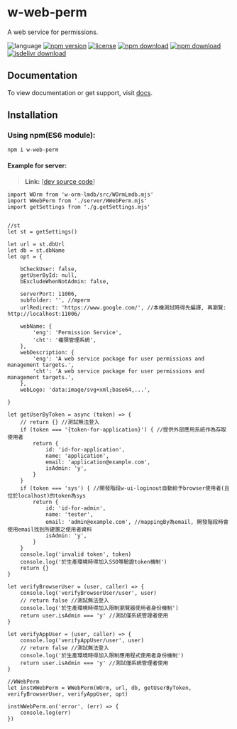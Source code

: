 # w-web-perm
A web service for permissions.

![language](https://img.shields.io/badge/language-JavaScript-orange.svg) 
[![npm version](http://img.shields.io/npm/v/w-web-perm.svg?style=flat)](https://npmjs.org/package/w-web-perm) 
[![license](https://img.shields.io/npm/l/w-web-perm.svg?style=flat)](https://npmjs.org/package/w-web-perm) 
[![npm download](https://img.shields.io/npm/dt/w-web-perm.svg)](https://npmjs.org/package/w-web-perm) 
[![npm download](https://img.shields.io/npm/dm/w-web-perm.svg)](https://npmjs.org/package/w-web-perm) 
[![jsdelivr download](https://img.shields.io/jsdelivr/npm/hm/w-web-perm.svg)](https://www.jsdelivr.com/package/npm/w-web-perm)

## Documentation
To view documentation or get support, visit [docs](https://yuda-lyu.github.io/w-web-perm/WWebPerm.html).

## Installation
### Using npm(ES6 module):
```alias
npm i w-web-perm
```

#### Example for server:
> **Link:** [[dev source code](https://github.com/yuda-lyu/w-web-perm/blob/master/srv.mjs)]
```alias
import WOrm from 'w-orm-lmdb/src/WOrmLmdb.mjs'
import WWebPerm from './server/WWebPerm.mjs'
import getSettings from './g.getSettings.mjs'


//st
let st = getSettings()

let url = st.dbUrl
let db = st.dbName
let opt = {

    bCheckUser: false,
    getUserById: null,
    bExcludeWhenNotAdmin: false,

    serverPort: 11006,
    subfolder: '', //mperm
    urlRedirect: 'https://www.google.com/', //本機測試時得先編譯, 再瀏覽: http://localhost:11006/

    webName: {
        'eng': 'Permission Service',
        'cht': '權限管理系統',
    },
    webDescription: {
        'eng': 'A web service package for user permissions and management targets.',
        'cht': 'A web service package for user permissions and management targets.',
    },
    webLogo: 'data:image/svg+xml;base64,...',

}

let getUserByToken = async (token) => {
    // return {} //測試無法登入
    if (token === '{token-for-application}') { //提供外部應用系統作為存取使用者
        return {
            id: 'id-for-application',
            name: 'application',
            email: 'application@example.com',
            isAdmin: 'y',
        }
    }
    if (token === 'sys') { //開發階段w-ui-loginout自動給予browser使用者(且位於localhost)的token為sys
        return {
            id: 'id-for-admin',
            name: 'tester',
            email: 'admin@example.com', //mappingBy為email, 開發階段時會使用email找到所建置之使用者資料
            isAdmin: 'y',
        }
    }
    console.log('invalid token', token)
    console.log('於生產環境時得加入SSO等驗證token機制')
    return {}
}

let verifyBrowserUser = (user, caller) => {
    console.log('verifyBrowserUser/user', user)
    // return false //測試無法登入
    console.log('於生產環境時得加入限制瀏覽器使用者身份機制')
    return user.isAdmin === 'y' //測試僅系統管理者使用
}

let verifyAppUser = (user, caller) => {
    console.log('verifyAppUser/user', user)
    // return false //測試無法登入
    console.log('於生產環境時得加入限制應用程式使用者身份機制')
    return user.isAdmin === 'y' //測試僅系統管理者使用
}

//WWebPerm
let instWWebPerm = WWebPerm(WOrm, url, db, getUserByToken, verifyBrowserUser, verifyAppUser, opt)

instWWebPerm.on('error', (err) => {
    console.log(err)
})
```
